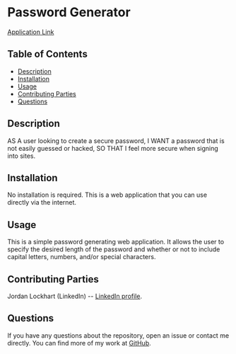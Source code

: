 # Password Generator

[Application Link](https://pwgen-50703adaa1df.herokuapp.com)

## Table of Contents
* [Description](#description)
* [Installation](#installation)
* [Usage](#usage)
* [Contributing Parties](#contributing-parties)
* [Questions](#questions)

## Description
AS A user looking to create a secure password, I WANT a password that is not easily guessed or hacked, SO THAT I feel more secure when signing into sites.

## Installation
No installation is required. This is a web application that you can use directly via the internet.

## Usage
This is a simple password generating web application. It allows the user to specify the desired length of the password and whether or not to include capital letters, numbers, and/or special characters.

## Contributing Parties
Jordan Lockhart (LinkedIn) -- [LinkedIn profile](https://www.linkedin.com/in/jordan-lockhart-6b14a7249/).

## Questions
If you have any questions about the repository, open an issue or contact me directly. You can find more of my work at [GitHub](https://github.com/jlockha21).
